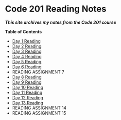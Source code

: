 # Code 201 Reading Notes

***This site archives my notes from the _Code 201_ course***

**Table of Contents**

* [Day 1 Reading](class-01.md)
* [Day 2 Reading](class-02.md)
* [Day 3 Reading](class-03.md)
* [Day 4 Reading](class-04.md)
* [Day 5 Reading](class-05.md)
* [Day 6 Reading](class-06.md)
* READING ASSIGNMENT 7
* [Day 8 Reading](class-08.md)
* [Day 9 Reading](class-09.md)
* [Day 10 Reading](class-10.md)
* [Day 11 Reading](class-11.md)
* [Day 12 Reading](class-12.md)
* [Day 13 Reading](class-13.md)
* READING ASSIGNMENT 14
* READING ASSIGNMENT 15
